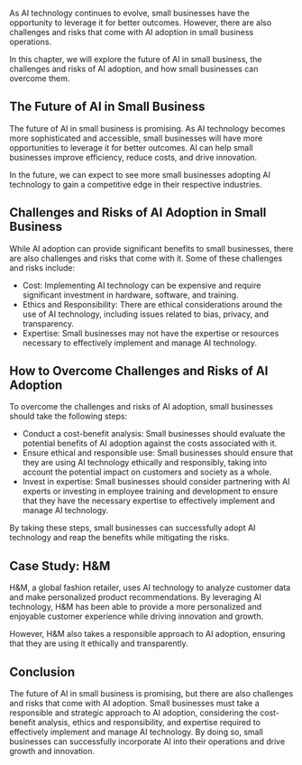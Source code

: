 
As AI technology continues to evolve, small businesses have the opportunity to leverage it for better outcomes. However, there are also challenges and risks that come with AI adoption in small business operations.

In this chapter, we will explore the future of AI in small business, the challenges and risks of AI adoption, and how small businesses can overcome them.

The Future of AI in Small Business
----------------------------------

The future of AI in small business is promising. As AI technology becomes more sophisticated and accessible, small businesses will have more opportunities to leverage it for better outcomes. AI can help small businesses improve efficiency, reduce costs, and drive innovation.

In the future, we can expect to see more small businesses adopting AI technology to gain a competitive edge in their respective industries.

Challenges and Risks of AI Adoption in Small Business
-----------------------------------------------------

While AI adoption can provide significant benefits to small businesses, there are also challenges and risks that come with it. Some of these challenges and risks include:

* Cost: Implementing AI technology can be expensive and require significant investment in hardware, software, and training.
* Ethics and Responsibility: There are ethical considerations around the use of AI technology, including issues related to bias, privacy, and transparency.
* Expertise: Small businesses may not have the expertise or resources necessary to effectively implement and manage AI technology.

How to Overcome Challenges and Risks of AI Adoption
---------------------------------------------------

To overcome the challenges and risks of AI adoption, small businesses should take the following steps:

* Conduct a cost-benefit analysis: Small businesses should evaluate the potential benefits of AI adoption against the costs associated with it.
* Ensure ethical and responsible use: Small businesses should ensure that they are using AI technology ethically and responsibly, taking into account the potential impact on customers and society as a whole.
* Invest in expertise: Small businesses should consider partnering with AI experts or investing in employee training and development to ensure that they have the necessary expertise to effectively implement and manage AI technology.

By taking these steps, small businesses can successfully adopt AI technology and reap the benefits while mitigating the risks.

Case Study: H\&M
----------------

H\&M, a global fashion retailer, uses AI technology to analyze customer data and make personalized product recommendations. By leveraging AI technology, H\&M has been able to provide a more personalized and enjoyable customer experience while driving innovation and growth.

However, H\&M also takes a responsible approach to AI adoption, ensuring that they are using it ethically and transparently.

Conclusion
----------

The future of AI in small business is promising, but there are also challenges and risks that come with AI adoption. Small businesses must take a responsible and strategic approach to AI adoption, considering the cost-benefit analysis, ethics and responsibility, and expertise required to effectively implement and manage AI technology. By doing so, small businesses can successfully incorporate AI into their operations and drive growth and innovation.
